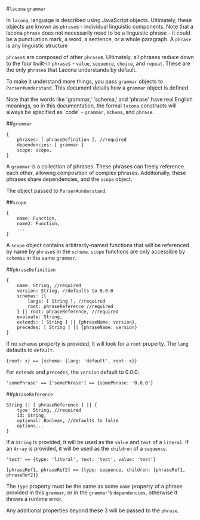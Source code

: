 #`lacona` `grammar`

In `lacona`, language is described using JavaScript objects. Ultimately, these objects are known as `phrase`s - individual linguistic components. Note that a lacona `phrase` does not necessarily need to be a linguistic phrase - it could be a punctuation mark, a word, a sentence, or a whole paragraph. A `phrase` is any linguistic structure

`phrase`s are composed of other `phrase`s. Ultimately, all phrases reduce down to the four built-in `phrase`s - `value`, `sequence`, `choice`, and `repeat`. These are the only `phrase`s that Lacona understands by default.

To make it understand more things, you pass `grammar` objects to `Parser#understand`. This document details how a `grammar` object is defined.

Note that the words like 'grammar,' 'schema,' and 'phrase' have real English meanings, so in this documentation, the formal `lacona` constructs will always be specified as \`code\` - `grammar`, `schema`, and `phrase`.

##`grammar`

```
{
	phrases: [ phraseDefinition ], //required
	dependencies: [ grammar ]
	scope: scope,
}
```

A `grammar` is a collection of phrases. These phrases can freely reference each other, allowing composition of complex phrases. Additionally, these phrases share dependencies, and the `scope` object.

The object passed to `Parser#understand`.

##`scope`

```
{
	name: Function,
	name2: Function,
	...
}
```

A `scope` object contains arbitrarily-named functions that will be referenced by name by `phrase`s in the `schema`. `scope` functions are only accessible by `schema`s in the same `grammar`.

##`phraseDefinition`

```
{
	name: String, //required
	version: String, //defaults to 0.0.0
	schemas: [{
		langs: [ String ], //required
		root: phraseReference //required
	} || root: phraseReference, //required
	evaluate: String,
	extends: [ String ] || {phraseName: version},
	precedes: [ String ] || {phraseName: version}
}
```

If no `schemas` property is provided, it will look for a `root` property. The `lang` defaults to `default`.

```
{root: x} == {schema: {lang: 'default', root: x}}
```

For `extends` and `precedes`, the `version` default to 0.0.0:

```
'somePhrase' == ['somePhrase'] == {somePhrase: '0.0.0'}
```

##`phraseReference`

```
String || [ phraseReference ] || {
	type: String, //required
	id: String,
	optional: Boolean, //defaults to false
	options...
}
```

If a `String` is provided, it will be used as the `value` and `text` of a `literal`. If an `Array` is provided, it will be used as the `children` of a `sequence`.

```
'test' == {type: 'literal', text: 'test', value: 'test'}

[phraseRef1, phraseRef2] == {type: sequence, children: [phraseRef1, phraseRef2]}
```

The `type` property must be the same as some `name` property of a phrase provided in this `grammar`, or in the `grammar`'s `dependencies`, otherwise it throws a runtime error.

Any additional properties beyond these 3 will be passed to the `phrase`.
